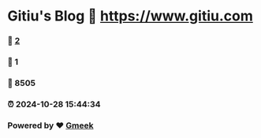 # Gitiu's Blog :link: https://www.gitiu.com 
### :page_facing_up: [2](https://www.gitiu.com/tag.html) 
### :speech_balloon: 1 
### :hibiscus: 8505 
### :alarm_clock: 2024-10-28 15:44:34 
### Powered by :heart: [Gmeek](https://github.com/Meekdai/Gmeek)

